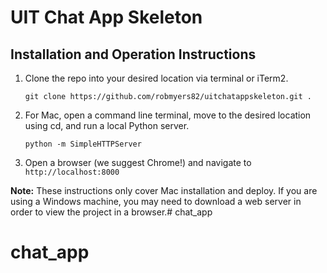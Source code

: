 # UIT Chat App Skeleton

## Installation and Operation Instructions

1. Clone the repo into your desired location via terminal or iTerm2.

   `git clone https://github.com/robmyers82/uitchatappskeleton.git .`

2. For Mac, open a command line terminal, move to the desired location using cd, and run a local Python server.

   `python -m SimpleHTTPServer`

3. Open a browser (we suggest Chrome!) and navigate to `http://localhost:8000`

**Note:** These instructions only cover Mac installation and deploy. If you are using a Windows machine, you may need to download a web server in order to view the project in a browser.# chat_app
# chat_app
